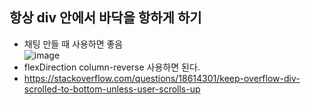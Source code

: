 ## 항상 div 안에서 바닥을 항하게 하기
* 채팅 만들 때 사용하면 좋음  
![image](https://user-images.githubusercontent.com/62606632/132103939-f6f4b654-aebb-4873-b163-df61d449edd2.png)
* flexDirection column-reverse 사용하면 된다.
* https://stackoverflow.com/questions/18614301/keep-overflow-div-scrolled-to-bottom-unless-user-scrolls-up
